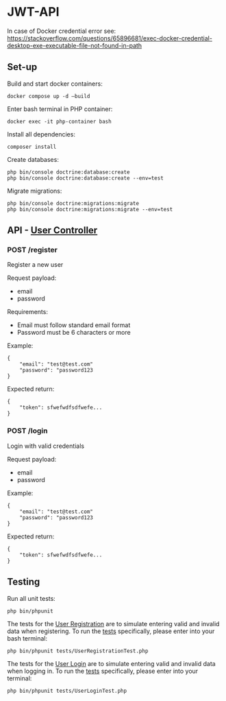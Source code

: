 # JWT-API

In case of Docker credential error see:
https://stackoverflow.com/questions/65896681/exec-docker-credential-desktop-exe-executable-file-not-found-in-path

## Set-up

Build and start docker containers:
```
docker compose up -d —build
```

Enter bash terminal in PHP container:
```
docker exec -it php-container bash
```

Install all dependencies:
```
composer install
```

Create databases:
```
php bin/console doctrine:database:create
php bin/console doctrine:database:create --env=test 
```

Migrate migrations:
```
php bin/console doctrine:migrations:migrate
php bin/console doctrine:migrations:migrate --env=test
```


## API - [User Controller](https://github.com/jack-the-creator/JWT-API/blob/main/app/src/Controller/UserController.php)

### **POST** /register

Register a new user

Request payload:
- email
- password

Requirements:
- Email must follow standard email format
- Password must be 6 characters or more

Example:
```
{
    "email": "test@test.com"
    "password": "password123
}
```
Expected return:
```
{
    "token": sfwefwdfsdfwefe...
}
```

### **POST** /login

Login with valid credentials

Request payload:
- email
- password

Example:
```
{
    "email": "test@test.com"
    "password": "password123
}
```
Expected return:
```
{
    "token": sfwefwdfsdfwefe...
}
```

## Testing

Run all unit tests:
```
php bin/phpunit
```

The tests for the [User Registration](https://github.com/jack-the-creator/JWT-API/blob/main/app/tests/UserRegistrationTest.php) are to simulate entering valid and invalid data when registering. To run the [tests]([https://github.com/jack-the-creator/Lexsynergy-backend/blob/master/tests/RegistrationFormTypeTest.php](https://github.com/jack-the-creator/JWT-API/blob/main/app/tests/UserRegistrationTest.php)) specifically, please enter into your bash terminal:
```
php bin/phpunit tests/UserRegistrationTest.php
```

The tests for the [User Login](https://github.com/jack-the-creator/JWT-API/blob/main/app/tests/UserLoginTest.php) are to simulate entering valid and invalid data when logging in. To run the [tests]([https://github.com/jack-the-creator/Lexsynergy-backend/blob/master/tests/RegistrationFormTypeTest.php](https://github.com/jack-the-creator/JWT-API/blob/main/app/tests/UserLoginTest.php)) specifically, please enter into your terminal:
```
php bin/phpunit tests/UserLoginTest.php
```
